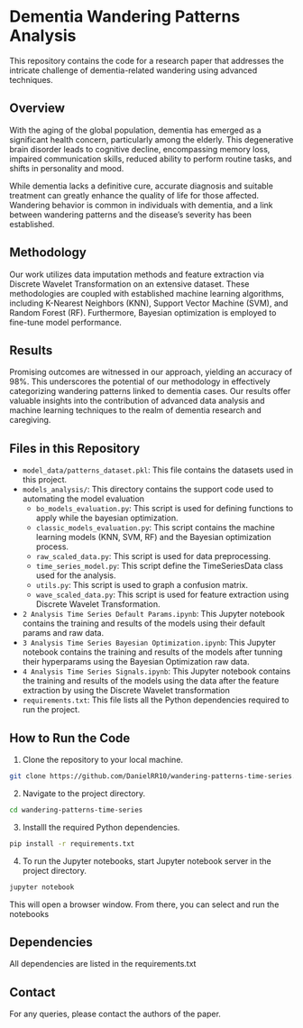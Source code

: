# Dementia Wandering Patterns Analysis

This repository contains the code for a research paper that addresses the intricate challenge of dementia-related wandering using advanced techniques. 

## Overview

With the aging of the global population, dementia has emerged as a significant health concern, particularly among the elderly. This degenerative brain disorder leads to cognitive decline, encompassing memory loss, impaired communication skills, reduced ability to perform routine tasks, and shifts in personality and mood. 

While dementia lacks a definitive cure, accurate diagnosis and suitable treatment can greatly enhance the quality of life for those affected. Wandering behavior is common in individuals with dementia, and a link between wandering patterns and the disease’s severity has been established.

## Methodology

Our work utilizes data imputation methods and feature extraction via Discrete Wavelet Transformation on an extensive dataset. These methodologies are coupled with established machine learning algorithms, including K-Nearest Neighbors (KNN), Support Vector Machine (SVM), and Random Forest (RF). Furthermore, Bayesian optimization is employed to fine-tune model performance.

## Results

Promising outcomes are witnessed in our approach, yielding an accuracy of 98%. This underscores the potential of our methodology in effectively categorizing wandering patterns linked to dementia cases. Our results offer valuable insights into the contribution of advanced data analysis and machine learning techniques to the realm of dementia research and caregiving.

## Files in this Repository


- `model_data/patterns_dataset.pkl`: This file contains the datasets used in this project.
- `models_analysis/`: This directory contains the support code used to automating the model evaluation 
  - `bo_models_evaluation.py`: This script is used for defining functions to apply while the bayesian optimization.
  - `classic_models_evaluation.py`: This script contains the machine learning models (KNN, SVM, RF) and the Bayesian optimization process.
  - `raw_scaled_data.py`: This script is used for data preprocessing.
  - `time_series_model.py`: This script define the TimeSeriesData class used for the analysis.
  - `utils.py`: This script is used to graph a confusion matrix.
  - `wave_scaled_data.py`: This script is used for feature extraction using Discrete Wavelet Transformation.
- `2 Analysis Time Series Default Params.ipynb`: This Jupyter notebook contains the training and results of the models using their default params and raw data.
- `3 Analysis Time Series Bayesian Optimization.ipynb`: This Jupyter notebook contains the training and results of the models after tunning their hyperparams using the Bayesian Optimization raw data.
- `4 Analysis Time Series Signals.ipynb`: This Jupyter notebook contains the training and results of the models using the data after the feature extraction by using the Discrete Wavelet transformation 
- `requirements.txt`: This file lists all the Python dependencies required to run the project.

## How to Run the Code

1. Clone the repository to your local machine.

```bash
git clone https://github.com/DanielRR10/wandering-patterns-time-series.git
```
2. Navigate to the project directory.
```bash
cd wandering-patterns-time-series
```
3. Installl the required Python dependencies.
```bash
pip install -r requirements.txt
```
4. To run the Jupyter notebooks, start Jupyter notebook server in the project directory.
```bash
jupyter notebook
```
This will open a browser window. From there, you can select and run the notebooks

## Dependencies

All dependencies are listed in the requirements.txt

## Contact

For any queries, please contact the authors of the paper.